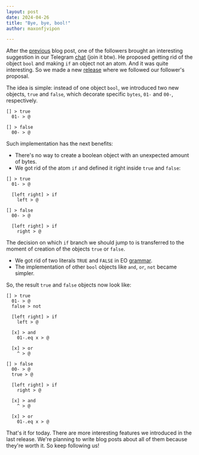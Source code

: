 ```yaml
---
layout: post
date: 2024-04-26
title: "Bye, bye, bool!"
author: maxonfjvipon

---
```

After the [previous](https://news.eolang.org/2024-04-16-release-0-36-0.html) blog post, one of the 
followers brought an interesting suggestion in our Telegram [chat](https://t.me/eolang_org) (join it btw). 
He proposed getting rid of the object `bool` and making `if` an object not an atom. 
And it was quite interesting. So we made a new [release](https://github.com/objectionary/eo/releases/tag/0.37.0) 
where we followed our follower's proposal.

<!--more-->

The idea is simple: instead of one object `bool`, we introduced two new objects, `true` and `false`, 
which decorate specific `bytes`, `01-` and `00-`, respectively.

```
[] > true
  01- > @

[] > false
  00- > @
```

Such implementation has the next benefits:
- There's no way to create a boolean object with an unexpected amount of bytes.
- We got rid of the atom `if` and defined it right inside `true` and `false`:

```
[] > true
  01- > @
  
  [left right] > if
    left > @

[] > false
  00- > @
  
  [left right] > if
    right > @
```

The decision on which `if` branch we should jump to is transferred to the moment of creation of the 
objects `true` or `false`.

- We got rid of two literals `TRUE` and `FALSE` in EO 
  [grammar](https://github.com/objectionary/eo?tab=readme-ov-file#backus-naur-form).
- The implementation of other `bool` objects like `and`, `or`, `not` became simpler.

So, the result `true` and `false` objects now look like:

```
[] > true
  01- > @
  false > not
  
  [left right] > if
    left > @
  
  [x] > and
    01-.eq x > @
  
  [x] > or
    ^ > @

[] > false
  00- > @
  true > @
  
  [left right] > if
    right > @
  
  [x] > and
    ^ > @
  
  [x] > or
    01-.eq x > @
```

That's it for today. There are more interesting features we introduced in the last release. 
We're planning to write blog posts about all of them because they're worth it. So keep following us!